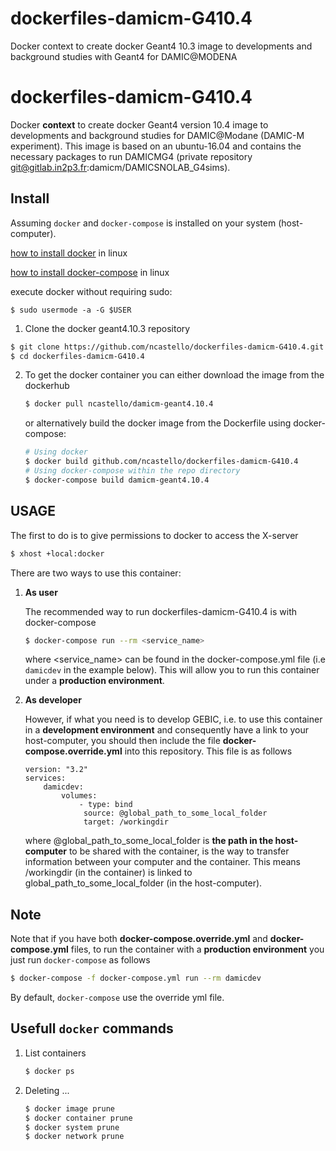 # dockerfiles-damicm-G410.4
Docker context to create docker Geant4 10.3 image to developments and background
studies with Geant4 for DAMIC@MODENA
# dockerfiles-damicm-G410.4

Docker __context__ to create docker Geant4 version 10.4 image to developments and background studies for 
DAMIC@Modane (DAMIC-M experiment). This image is based on an ubuntu-16.04 and contains the necessary 
packages to run DAMICMG4 (private repository git@gitlab.in2p3.fr:damicm/DAMICSNOLAB_G4sims).

## Install

Assuming `docker` and `docker-compose` is installed on your system (host-computer).

[how to install docker](https://docs.docker.com/install/linux/docker-ce/debian/#install-docker-ce-1) in linux

[how to install docker-compose](https://docs.docker.com/compose/install/#install-compose) in linux

execute docker without requiring sudo: 
```
$ sudo usermode -a -G $USER
```

1. Clone the docker geant4.10.3 repository

```bash
$ git clone https://github.com/ncastello/dockerfiles-damicm-G410.4.git
$ cd dockerfiles-damicm-G410.4
```

2. To get the docker container you can either download the image from the dockerhub
   ```bash
   $ docker pull ncastello/damicm-geant4.10.4
   ```
   or alternatively build the docker image from the Dockerfile using docker-compose:

   ```bash
   # Using docker
   $ docker build github.com/ncastello/dockerfiles-damicm-G410.4
   # Using docker-compose within the repo directory
   $ docker-compose build damicm-geant4.10.4
   ```

## USAGE

The first to do is to give permissions to docker to access the X-server
```bash
$ xhost +local:docker
```

There are two ways to use this container:

1. __As user__

    The recommended way to run dockerfiles-damicm-G410.4 is with docker-compose

    ```bash
    $ docker-compose run --rm <service_name>
    ```

    where <service_name> can be found in the docker-compose.yml file (i.e `damicdev` in the example below). This
    will allow you to run this container under a __production environment__.
    

2. __As developer__

    However, if what you need is to develop GEBIC, i.e. to use this container in a
    __development environment__ and consequently have a link to your host-computer,
    you should then include the file __docker-compose.override.yml__ into this repository.
    This file is as follows

    ```file
    version: "3.2"
	services:
        damicdev:
            volumes:
                - type: bind
                 source: @global_path_to_some_local_folder
                 target: /workingdir
    ```
    where @global_path_to_some_local_folder is __the path in the host-computer__ to be shared with the container, 
    is the way to transfer information between your computer and the container. This means /workingdir (in the 
    container) is linked to global_path_to_some_local_folder (in the host-computer).

## Note

Note that if you have both __docker-compose.override.yml__ and __docker-compose.yml__ files, to run the container with a
__production environment__  you just run `docker-compose` as follows

```bash
$ docker-compose -f docker-compose.yml run --rm damicdev
```
By default, `docker-compose` use the override yml file.


## Usefull `docker` commands

1. List containers
    ```bash
    $ docker ps
    ```

2. Deleting ...
    ```bash
    $ docker image prune
    $ docker container prune
    $ docker system prune
    $ docker network prune
    ```
